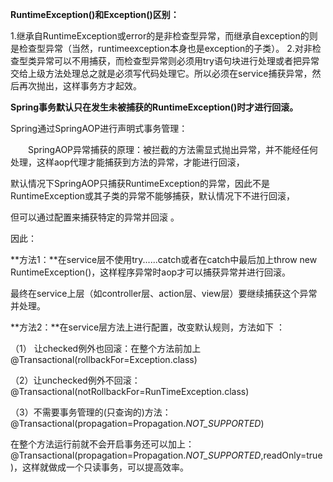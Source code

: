 **RuntimeException()和Exception()区别：**

1.继承自RuntimeException或error的是非检查型异常，而继承自exception的则是检查型异常（当然，runtimeexception本身也是exception的子类）。
2.对非检查型类异常可以不用捕获，而检查型异常则必须用try语句块进行处理或者把异常交给上级方法处理总之就是必须写代码处理它。所以必须在service捕获异常，然后再次抛出，这样事务方才起效。

**Spring事务默认只在发生未被捕获的RuntimeException()时才进行回滚。**

Spring通过SpringAOP进行声明式事务管理：

　　SpringAOP异常捕获的原理：被拦截的方法需显式抛出异常，并不能经任何处理，这样aop代理才能捕获到方法的异常，才能进行回滚，

默认情况下SpringAOP只捕获RuntimeException的异常，因此不是RuntimeException或其子类的异常不能够捕获，默认情况下不进行回滚，

但可以通过配置来捕获特定的异常并回滚 。

因此：

**方法1：**在service层不使用try......catch或者在catch中最后加上throw new RuntimeException()，这样程序异常时aop才可以捕获异常并进行回滚。

最终在service上层（如controller层、action层、view层）要继续捕获这个异常并处理。

**方法2：**在service层方法上进行配置，改变默认规则，方法如下 ：

（1） 让checked例外也回滚：在整个方法前加上 @Transactional(rollbackFor=Exception.class)

 

（2）让unchecked例外不回滚： @Transactional(notRollbackFor=RunTimeException.class)

 

（3）不需要事务管理的(只查询的)方法：@Transactional(propagation=Propagation.*NOT_SUPPORTED*)

 

 在整个方法运行前就不会开启事务还可以加上：@Transactional(propagation=Propagation.*NOT_SUPPORTED*,readOnly=true)，这样就做成一个只读事务，可以提高效率。

 